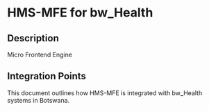 # HMS-MFE for bw_Health

## Description

Micro Frontend Engine

## Integration Points

This document outlines how HMS-MFE is integrated with bw_Health systems in Botswana.
